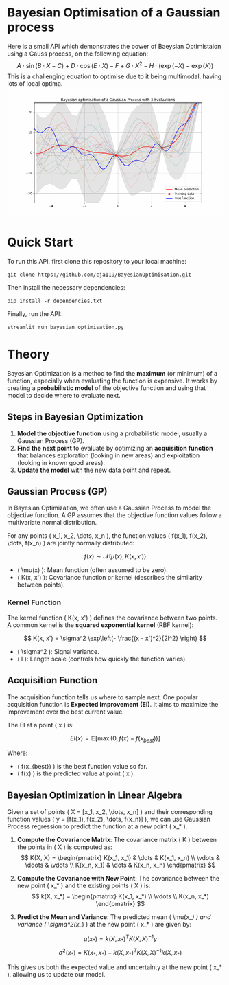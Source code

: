 # Bayesian Optimisation of a Gaussian process
Here is a small API which demonstrates the power of Baeysian Optimistaion using a Gauss process, on the following equation:
$$
A \cdot \sin(B \cdot X - C) + D \cdot \cos(E \cdot X) - F + G \cdot X^2 - H \cdot (\exp(-X) - \exp(X))
$$
This is a challenging equation to optimise due to it being multimodal, having lots of local optima.
![Animation](animation.gif)

# Quick Start
To run this API, first clone this repository to your local machine:
```
git clone https://github.com/cja119/BayesianOptimisation.git
```
Then install the necessary dependencies:
```
pip install -r dependencies.txt
```
Finally, run the API:
```
streamlit run bayesian_optimisation.py
```
# Theory

Bayesian Optimization is a method to find the **maximum** (or minimum) of a function, especially when evaluating the function is expensive. It works by creating a **probabilistic model** of the objective function and using that model to decide where to evaluate next.

## Steps in Bayesian Optimization

1. **Model the objective function** using a probabilistic model, usually a Gaussian Process (GP).
2. **Find the next point** to evaluate by optimizing an **acquisition function** that balances exploration (looking in new areas) and exploitation (looking in known good areas).
3. **Update the model** with the new data point and repeat.

## Gaussian Process (GP)

In Bayesian Optimization, we often use a Gaussian Process to model the objective function. A GP assumes that the objective function values follow a multivariate normal distribution.

For any points \( x_1, x_2, \dots, x_n \), the function values \( f(x_1), f(x_2), \dots, f(x_n) \) are jointly normally distributed:

$$
f(x) \sim \mathcal{N}(\mu(x), K(x, x'))
$$

- \( \mu(x) \): Mean function (often assumed to be zero).
- \( K(x, x') \): Covariance function or kernel (describes the similarity between points).

### Kernel Function

The kernel function \( K(x, x') \) defines the covariance between two points. A common kernel is the **squared exponential kernel** (RBF kernel):

$$
K(x, x') = \sigma^2 \exp\left(- \frac{(x - x')^2}{2l^2} \right)
$$

- \( \sigma^2 \): Signal variance.
- \( l \): Length scale (controls how quickly the function varies).

## Acquisition Function

The acquisition function tells us where to sample next. One popular acquisition function is **Expected Improvement (EI)**. It aims to maximize the improvement over the best current value.

The EI at a point \( x \) is:

$$
EI(x) = \mathbb{E}\left[ \max(0, f(x) - f(x_{best})) \right]
$$

Where:
- \( f(x_{best}) \) is the best function value so far.
- \( f(x) \) is the predicted value at point \( x \).

## Bayesian Optimization in Linear Algebra

Given a set of points \( X = [x_1, x_2, \dots, x_n] \) and their corresponding function values \( y = [f(x_1), f(x_2), \dots, f(x_n)] \), we can use Gaussian Process regression to predict the function at a new point \( x_* \).

1. **Compute the Covariance Matrix**: 
    The covariance matrix \( K \) between the points in \( X \) is computed as:
    $$
    K(X, X) = 
    \begin{pmatrix}
    K(x_1, x_1) & \dots & K(x_1, x_n) \\
    \vdots & \ddots & \vdots \\
    K(x_n, x_1) & \dots & K(x_n, x_n)
    \end{pmatrix}
    $$

2. **Compute the Covariance with New Point**:
    The covariance between the new point \( x_* \) and the existing points \( X \) is:
    $$
    k(X, x_*) = 
    \begin{pmatrix}
    K(x_1, x_*) \\
    \vdots \\
    K(x_n, x_*)
    \end{pmatrix}
    $$

3. **Predict the Mean and Variance**:
    The predicted mean \( \mu(x_*) \) and variance \( \sigma^2(x_*) \) at the new point \( x_* \) are given by:

    $$
    \mu(x_*) = k(X, x_*)^T K(X, X)^{-1} y
    $$
    $$
    \sigma^2(x_*) = K(x_*, x_*) - k(X, x_*)^T K(X, X)^{-1} k(X, x_*)
    $$

This gives us both the expected value and uncertainty at the new point \( x_* \), allowing us to update our model.
